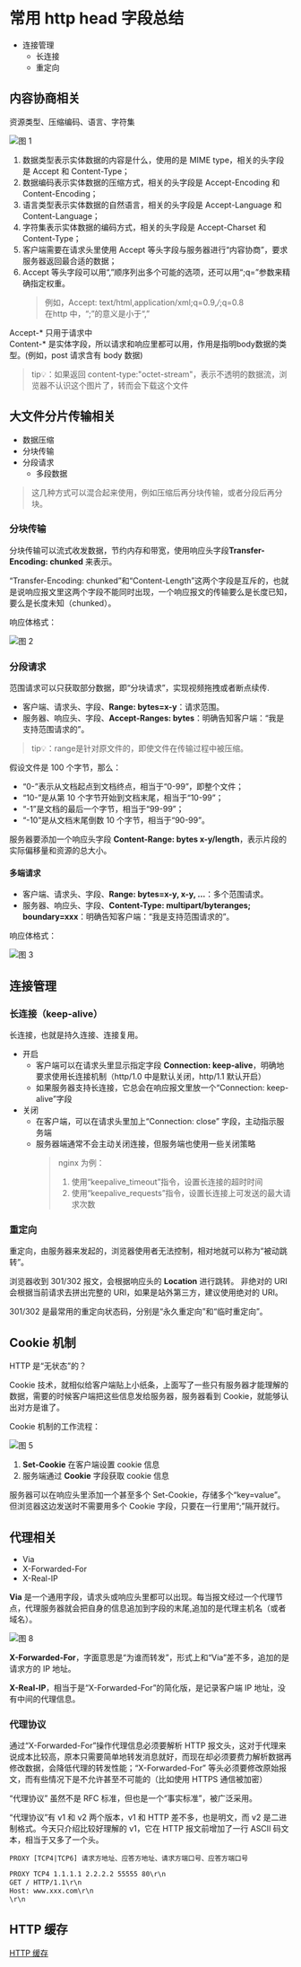 
# 常用 http head 字段总结

- 连接管理
  - 长连接
  - 重定向

## 内容协商相关

资源类型、压缩编码、语言、字符集

![图 1](./images/66086af4ea623dad08f02c0d6d9cd5d44a45fec60f9831b12ecad7922577bcce.png)  

1. 数据类型表示实体数据的内容是什么，使用的是 MIME type，相关的头字段是 Accept 和 Content-Type；
2. 数据编码表示实体数据的压缩方式，相关的头字段是 Accept-Encoding 和 Content-Encoding；
3. 语言类型表示实体数据的自然语言，相关的头字段是 Accept-Language 和 Content-Language；
4. 字符集表示实体数据的编码方式，相关的头字段是 Accept-Charset 和 Content-Type；
5. 客户端需要在请求头里使用 Accept 等头字段与服务器进行“内容协商”，要求服务器返回最合适的数据；
6. Accept 等头字段可以用“,”顺序列出多个可能的选项，还可以用“;q=”参数来精确指定权重。
   > 例如，Accept: text/html,application/xml;q=0.9,*/*;q=0.8  
   > 在http 中，“;”的意义是小于“,”

Accept-* 只用于请求中  
Content-* 是实体字段，所以请求和响应里都可以用，作用是指明body数据的类型。(例如，post 请求含有 body 数据)

> tip💡：如果返回 content-type:"octet-stream"，表示不透明的数据流，浏览器不认识这个图片了，转而会下载这个文件

## 大文件分片传输相关

- 数据压缩
- 分块传输
- 分段请求
  - 多段数据

> 这几种方式可以混合起来使用，例如压缩后再分块传输，或者分段后再分块。

### 分块传输

分块传输可以流式收发数据，节约内存和带宽，使用响应头字段**Transfer-Encoding: chunked** 来表示。

“Transfer-Encoding: chunked”和“Content-Length”这两个字段是互斥的，也就是说响应报文里这两个字段不能同时出现，一个响应报文的传输要么是长度已知，要么是长度未知（chunked）。

响应体格式：

![图 2](./images/90c620889c4d7759379dd6edba9e432f4586db49577fc24c7661230c86beb158.png)  

### 分段请求
范围请求可以只获取部分数据，即“分块请求”，实现视频拖拽或者断点续传.

- 客户端、请求头、字段、**Range: bytes=x-y**：请求范围。
- 服务器、响应头、字段、**Accept-Ranges: bytes**：明确告知客户端：“我是支持范围请求的”。

> tip💡：range是针对原文件的，即使文件在传输过程中被压缩。

假设文件是 100 个字节，那么：
- “0-”表示从文档起点到文档终点，相当于“0-99”，即整个文件；
- “10-”是从第 10 个字节开始到文档末尾，相当于“10-99”；
- “-1”是文档的最后一个字节，相当于“99-99”；
- “-10”是从文档末尾倒数 10 个字节，相当于“90-99”。

服务器要添加一个响应头字段 **Content-Range: bytes x-y/length**，表示片段的实际偏移量和资源的总大小。

#### 多端请求
- 客户端、请求头、字段、**Range: bytes=x-y, x-y, ...**：多个范围请求。
- 服务器、响应头、字段、**Content-Type: multipart/byteranges; boundary=xxx**：明确告知客户端：“我是支持范围请求的”。

响应体格式：

![图 3](./images/d05532155eab8744b5327d9dc6b3ee678a9910e3f075088c8183008a0aafd670.png)  

## 连接管理

### 长连接（keep-alive）

长连接，也就是持久连接、连接复用。

- 开启
  - 客户端可以在请求头里显示指定字段 **Connection: keep-alive**，明确地要求使用长连接机制（http/1.0 中是默认关闭，http/1.1 默认开启）
  - 如果服务器支持长连接，它总会在响应报文里放一个“Connection: keep-alive”字段
- 关闭
  - 在客户端，可以在请求头里加上“Connection: close” 字段，主动指示服务端
  - 服务器端通常不会主动关闭连接，但服务端也使用一些关闭策略
    > nginx 为例：
    > 1. 使用“keepalive_timeout”指令，设置长连接的超时时间
    > 2. 使用“keepalive_requests”指令，设置长连接上可发送的最大请求次数  

### 重定向

重定向，由服务器来发起的，浏览器使用者无法控制，相对地就可以称为“被动跳转”。

浏览器收到 301/302 报文，会根据响应头的 **Location** 进行跳转。
非绝对的 URI 会根据当前请求去拼出完整的 URI，如果是站外第三方，建议使用绝对的 URI。

301/302 是最常用的重定向状态码，分别是“永久重定向”和“临时重定向”。

## Cookie 机制

HTTP 是“无状态”的？

Cookie 技术，就相似给客户端贴上小纸条，上面写了一些只有服务器才能理解的数据，需要的时候客户端把这些信息发给服务器，服务器看到 Cookie，就能够认出对方是谁了。

Cookie 机制的工作流程：

![图 5](./images/339958149815fd3d3c86c2ef66aa0b27018f34031b47066578b0c1582fa2b3e2.png)  

1. **Set-Cookie** 在客户端设置 cookie 信息
2. 服务端通过 **Cookie** 字段获取 cookie 信息

服务器可以在响应头里添加一个甚至多个 Set-Cookie，存储多个“key=value”。但浏览器这边发送时不需要用多个 Cookie 字段，只要在一行里用“;”隔开就行。

## 代理相关

- Via
- X-Forwarded-For
- X-Real-IP

**Via** 是一个通用字段，请求头或响应头里都可以出现。每当报文经过一个代理节点，代理服务器就会把自身的信息追加到字段的末尾,追加的是代理主机名（或者域名）。

![图 8](./images/cdd8c967033ea1d1298bec785f0f3e3e92fcfaffc4e5be93c7cb6b0fb166adc1.png)  

**X-Forwarded-For**，字面意思是“为谁而转发”，形式上和“Via”差不多，追加的是请求方的 IP 地址。

**X-Real-IP**，相当于是“X-Forwarded-For”的简化版，是记录客户端 IP 地址，没有中间的代理信息。

### 代理协议

通过“X-Forwarded-For”操作代理信息必须要解析 HTTP 报文头，这对于代理来说成本比较高，原本只需要简单地转发消息就好，而现在却必须要费力解析数据再修改数据，会降低代理的转发性能；“X-Forwarded-For” 等头必须要修改原始报文，而有些情况下是不允许甚至不可能的（比如使用 HTTPS 通信被加密）

“代理协议” 虽然不是 RFC 标准，但也是一个“事实标准”，被广泛采用。

“代理协议”有 v1 和 v2 两个版本，v1 和 HTTP 差不多，也是明文，而 v2 是二进制格式。今天只介绍比较好理解的 v1，它在 HTTP 报文前增加了一行 ASCII 码文本，相当于又多了一个头。

`PROXY [TCP4|TCP6] 请求方地址、应答方地址、请求方端口号、应答方端口号`

```txt
PROXY TCP4 1.1.1.1 2.2.2.2 55555 80\r\n
GET / HTTP/1.1\r\n
Host: www.xxx.com\r\n
\r\n
```

## HTTP 缓存

[HTTP 缓存](./HTTP%20缓存.md)